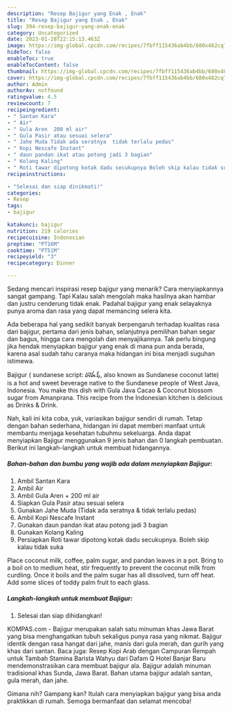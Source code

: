 ```yaml
---
description: "Resep Bajigur yang Enak , Enak"
title: "Resep Bajigur yang Enak , Enak"
slug: 394-resep-bajigur-yang-enak-enak
category: Uncategorized
date: 2023-01-28T22:15:13.463Z
image: https://img-global.cpcdn.com/recipes/7fbff115436ab4bb/680x482cq70/bajigur-foto-resep-utama.jpg
hideToc: false
enableToc: true
enableTocContent: false
thumbnail: https://img-global.cpcdn.com/recipes/7fbff115436ab4bb/680x482cq70/bajigur-foto-resep-utama.jpg
cover: https://img-global.cpcdn.com/recipes/7fbff115436ab4bb/680x482cq70/bajigur-foto-resep-utama.jpg
author: Admin
authorAv: notfound
ratingvalue: 4.5
reviewcount: 7
recipeingredient:
- " Santan Kara"
- " Air"
- " Gula Aren  200 ml air"
- " Gula Pasir atau sesuai selera"
- " Jahe Muda Tidak ada seratnya  tidak terlalu pedas"
- " Kopi Nescafe Instant"
- " daun pandan ikat atau potong jadi 3 bagian"
- " Kolang Kaling"
- " Roti tawar dipotong kotak dadu secukupnya Boleh skip kalau tidak suka"
recipeinstructions:

- "Selesai dan siap dinikmati!"
categories:
- Resep
tags:
- bajigur

katakunci: bajigur 
nutrition: 219 calories
recipecuisine: Indonesian
preptime: "PT16M"
cooktime: "PT51M"
recipeyield: "3"
recipecategory: Dinner

---
```



Sedang mencari inspirasi resep bajigur yang menarik? Cara menyiapkannya sangat gampang. Tapi Kalau salah mengolah maka hasilnya akan hambar dan justru cenderung tidak enak. Padahal bajigur yang enak selayaknya punya aroma dan rasa yang dapat memancing selera kita.


Ada beberapa hal yang sedikit banyak berpengaruh terhadap kualitas rasa dari bajigur, pertama dari jenis bahan, selanjutnya pemilihan bahan segar dan bagus, hingga cara mengolah dan menyajikannya. Tak perlu bingung jika hendak menyiapkan bajigur yang enak di mana pun anda berada, karena asal sudah tahu caranya maka hidangan ini bisa menjadi suguhan istimewa.

Bajigur ( sundanese script: ᮘᮏᮤᮍᮥᮁ, also known as Sundanese coconut latte) is a hot and sweet beverage native to the Sundanese people of West Java, Indonesia. You make this dish with Gula Java Cacao &amp; Coconut blossom sugar from Amanprana. This recipe from the Indonesian kitchen is delicious as Drinks &amp; Drink.


Nah, kali ini kita coba, yuk, variasikan bajigur sendiri di rumah. Tetap dengan bahan sederhana, hidangan ini dapat memberi manfaat untuk membantu menjaga kesehatan tubuhmu sekeluarga. Anda dapat menyiapkan Bajigur menggunakan 9 jenis bahan dan 0 langkah pembuatan. Berikut ini langkah-langkah untuk membuat hidangannya.

<!--inarticleads1-->

##### Bahan-bahan dan bumbu yang wajib ada dalam menyiapkan Bajigur:

1. Ambil  Santan Kara
1. Ambil  Air
1. Ambil  Gula Aren + 200 ml air
1. Siapkan  Gula Pasir atau sesuai selera
1. Gunakan  Jahe Muda (Tidak ada seratnya &amp; tidak terlalu pedas)
1. Ambil  Kopi Nescafe Instant
1. Gunakan  daun pandan ikat atau potong jadi 3 bagian
1. Gunakan  Kolang Kaling
1. Persiapkan  Roti tawar dipotong kotak dadu secukupnya. Boleh skip kalau tidak suka


Place coconut milk, coffee, palm sugar, and pandan leaves in a pot. Bring to a boil on to medium heat, stir frequently to prevent the coconut milk from curdling. Once it boils and the palm sugar has all dissolved, turn off heat. Add some slices of toddy palm fruit to each glass. 

<!--inarticleads2-->

##### Langkah-langkah untuk membuat Bajigur:


1. Selesai dan siap dihidangkan!

KOMPAS.com - Bajigur merupakan salah satu minuman khas Jawa Barat yang bisa menghangatkan tubuh sekaligus punya rasa yang nikmat. Bajigur identik dengan rasa hangat dari jahe, manis dari gula merah, dan gurih yang khas dari santan. Baca juga: Resep Kopi Arab dengan Campuran Rempah untuk Tambah Stamina Barista Wahyu dari Dafam Q Hotel Banjar Baru mendemonstrasikan cara membuat bajigur ala. Bajigur adalah minuman tradisional khas Sunda, Jawa Barat. Bahan utama bajigur adalah santan, gula merah, dan jahe. 

Gimana nih? Gampang kan? Itulah cara menyiapkan bajigur yang bisa anda praktikkan di rumah. Semoga bermanfaat dan selamat mencoba!
